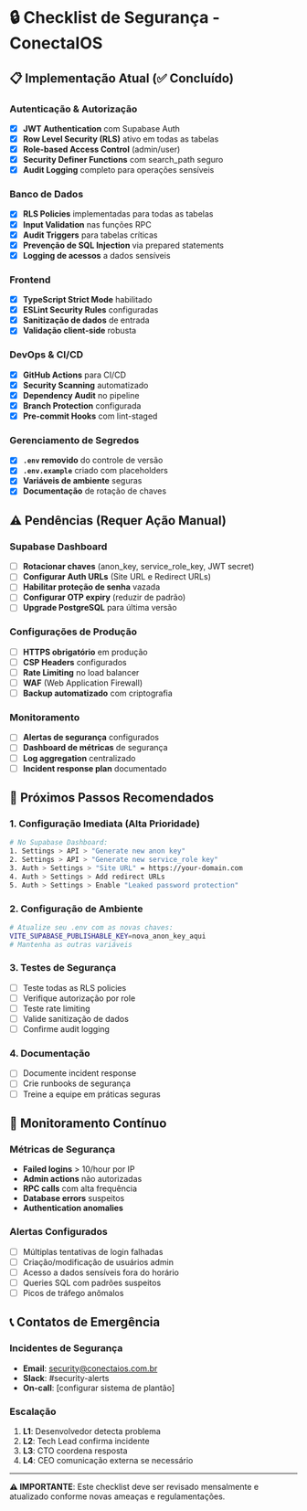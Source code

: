 # 🔒 Checklist de Segurança - ConectaIOS

## 📋 Implementação Atual (✅ Concluído)

### Autenticação & Autorização
- [x] **JWT Authentication** com Supabase Auth
- [x] **Row Level Security (RLS)** ativo em todas as tabelas
- [x] **Role-based Access Control** (admin/user)
- [x] **Security Definer Functions** com search_path seguro
- [x] **Audit Logging** completo para operações sensíveis

### Banco de Dados  
- [x] **RLS Policies** implementadas para todas as tabelas
- [x] **Input Validation** nas funções RPC
- [x] **Audit Triggers** para tabelas críticas
- [x] **Prevenção de SQL Injection** via prepared statements
- [x] **Logging de acessos** a dados sensíveis

### Frontend
- [x] **TypeScript Strict Mode** habilitado
- [x] **ESLint Security Rules** configuradas
- [x] **Sanitização de dados** de entrada
- [x] **Validação client-side** robusta

### DevOps & CI/CD
- [x] **GitHub Actions** para CI/CD
- [x] **Security Scanning** automatizado
- [x] **Dependency Audit** no pipeline
- [x] **Branch Protection** configurada
- [x] **Pre-commit Hooks** com lint-staged

### Gerenciamento de Segredos
- [x] **`.env` removido** do controle de versão
- [x] **`.env.example`** criado com placeholders
- [x] **Variáveis de ambiente** seguras
- [x] **Documentação** de rotação de chaves

## ⚠️ Pendências (Requer Ação Manual)

### Supabase Dashboard
- [ ] **Rotacionar chaves** (anon_key, service_role_key, JWT secret)
- [ ] **Configurar Auth URLs** (Site URL e Redirect URLs)
- [ ] **Habilitar proteção de senha** vazada
- [ ] **Configurar OTP expiry** (reduzir de padrão)
- [ ] **Upgrade PostgreSQL** para última versão

### Configurações de Produção
- [ ] **HTTPS obrigatório** em produção
- [ ] **CSP Headers** configurados
- [ ] **Rate Limiting** no load balancer
- [ ] **WAF** (Web Application Firewall)
- [ ] **Backup automatizado** com criptografia

### Monitoramento
- [ ] **Alertas de segurança** configurados
- [ ] **Dashboard de métricas** de segurança
- [ ] **Log aggregation** centralizado
- [ ] **Incident response plan** documentado

## 🎯 Próximos Passos Recomendados

### 1. Configuração Imediata (Alta Prioridade)
```bash
# No Supabase Dashboard:
1. Settings > API > "Generate new anon key"
2. Settings > API > "Generate new service_role key"  
3. Auth > Settings > "Site URL" = https://your-domain.com
4. Auth > Settings > Add redirect URLs
5. Auth > Settings > Enable "Leaked password protection"
```

### 2. Configuração de Ambiente
```bash
# Atualize seu .env com as novas chaves:
VITE_SUPABASE_PUBLISHABLE_KEY=nova_anon_key_aqui
# Mantenha as outras variáveis
```

### 3. Testes de Segurança
- [ ] Teste todas as RLS policies
- [ ] Verifique autorização por role
- [ ] Teste rate limiting
- [ ] Valide sanitização de dados
- [ ] Confirme audit logging

### 4. Documentação
- [ ] Documente incident response
- [ ] Crie runbooks de segurança
- [ ] Treine a equipe em práticas seguras

## 🚨 Monitoramento Contínuo

### Métricas de Segurança
- **Failed logins** > 10/hour por IP
- **Admin actions** não autorizadas
- **RPC calls** com alta frequência
- **Database errors** suspeitos
- **Authentication anomalies**

### Alertas Configurados
- [ ] Múltiplas tentativas de login falhadas
- [ ] Criação/modificação de usuários admin
- [ ] Acesso a dados sensíveis fora do horário
- [ ] Queries SQL com padrões suspeitos
- [ ] Picos de tráfego anômalos

## 📞 Contatos de Emergência

### Incidentes de Segurança
- **Email**: security@conectaios.com.br
- **Slack**: #security-alerts
- **On-call**: [configurar sistema de plantão]

### Escalação
1. **L1**: Desenvolvedor detecta problema
2. **L2**: Tech Lead confirma incidente  
3. **L3**: CTO coordena resposta
4. **L4**: CEO comunicação externa se necessário

---

**⚠️ IMPORTANTE**: Este checklist deve ser revisado mensalmente e atualizado conforme novas ameaças e regulamentações.